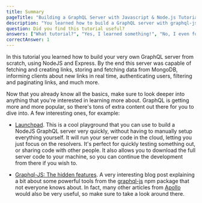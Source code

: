 ```yaml
---
title: Summary
pageTitle: "Building a GraphQL Server with Javascript & Node.js Tutorial"
description: "You learned how to build a GraphQL server with graphql-js, Node.js & MongoDB and best practices for filters, authentication, pagination and subscriptions."
question: Did you find this tutorial useful?
answers: ["What tutorial?", "Yes, I learned something!", "No, I even forgot what I knew before!", "Fish!"]
correctAnswer: 1
---
```


In this tutorial you learned how to build your very own GraphQL server from scratch, using NodeJS and Express. By the end this server was capable of fetching and creating links, storing and fetching data from MongoDB, informing clients about new links in real time, authenticating users, filtering and paginating links, and much more.

Now that you already know all the basics, make sure to look deeper into anything that you're interested in learning more about. GraphQL is getting more and more popular, so there's tons of extra content out there for you to dive into. A few interesting ones, for example:

* [Launchpad](https://launchpad.graphql.com/). This is a cool playground that you can use to build a NodeJS GraphQL server very quickly, without having to manually setup everything yourself. It will run your server code in the cloud, letting you just focus on the resolvers. It's perfect for quickly testing something out, or sharing code with other people. It also allows you to download the full server code to your machine, so you can continue the development from there if you wish to.

* [Graphql-JS: The hidden features](https://dev-blog.apollodata.com/graphql-js-the-hidden-features-effaca7a81b3). A very interesting blog post explaining a bit about some powerful tools from the [graphql-js](https://www.npmjs.com/package/graphql) npm package that not everyone knows about. In fact, many other articles from [Apollo](https://dev-blog.apollodata.com/) would also be very useful, so make sure to take a look around there.